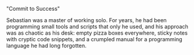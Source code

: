 "Commit to Success"

Sebastian was a master of working solo. 
For years, he had been programming small tools and scripts that only he used, 
and his approach was as chaotic as his desk: empty pizza boxes everywhere, 
sticky notes with cryptic code snippets, and a crumpled manual 
for a programming language he had long forgotten.